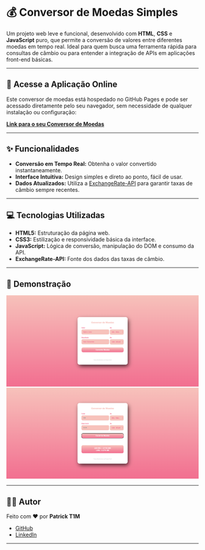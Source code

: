 # 💰 Conversor de Moedas Simples

Um projeto web leve e funcional, desenvolvido com **HTML**, **CSS** e **JavaScript** puro, que permite a conversão de valores entre diferentes moedas em tempo real. Ideal para quem busca uma ferramenta rápida para consultas de câmbio ou para entender a integração de APIs em aplicações front-end básicas.

---

## 🚀 Acesse a Aplicação Online

Este conversor de moedas está hospedado no GitHub Pages e pode ser acessado diretamente pelo seu navegador, sem necessidade de qualquer instalação ou configuração:

**[Link para o seu Conversor de Moedas](https://patrickt1m.github.io/ConversorMoeda/)**



---

## ✨ Funcionalidades

* **Conversão em Tempo Real:** Obtenha o valor convertido instantaneamente.
* **Interface Intuitiva:** Design simples e direto ao ponto, fácil de usar.
* **Dados Atualizados:** Utiliza a [ExchangeRate-API](https://www.exchangerate-api.com/) para garantir taxas de câmbio sempre recentes.

---

## 💻 Tecnologias Utilizadas

* **HTML5:** Estruturação da página web.
* **CSS3:** Estilização e responsividade básica da interface.
* **JavaScript:** Lógica de conversão, manipulação do DOM e consumo da API.
* **ExchangeRate-API:** Fonte dos dados das taxas de câmbio.

---

## 📸 Demonstração

![Tela Inicial do Conversor](assets/images/Tela_Inicial.png)
![Valor Convertido](assets/images/Valor_Convertido.png)

---

## 👨‍💻 Autor

Feito com ❤️ por **Patrick T1M**

* [GitHub](https://github.com/PatrickT1M)
* [LinkedIn](https://linkedin.com/in/patrickmoreiracosta)

---
